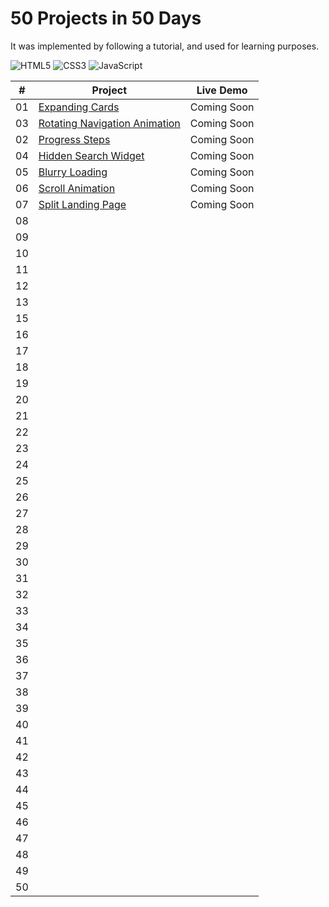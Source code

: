 # 50 Projects in 50 Days

It was implemented by following a tutorial, and used for learning purposes.

![HTML5](https://img.shields.io/badge/HTML5-E34F26?style=for-the-badge&logo=html5&logoColor=white) ![CSS3](https://img.shields.io/badge/CSS3-1572B6?style=for-the-badge&logo=css3&logoColor=white) ![JavaScript](https://img.shields.io/badge/JavaScript-F7DF1E?style=for-the-badge&logo=javascript&logoColor=black)

|  #  | Project                                                                                                                           | Live Demo   |
| :-: | --------------------------------------------------------------------------------------------------------------------------------- | ----------- |
| 01  | [Expanding Cards](https://github.com/batuhan-kaya/50_Projects_in_50_Days/tree/main/Projects/01-Expanding-Cards)                   | Coming Soon |
| 03  | [Rotating Navigation Animation](https://github.com/batuhan-kaya/50_Projects_in_50_Days/tree/main/Projects/03-Rotating-Navigation) | Coming Soon |
| 02  | [Progress Steps](https://github.com/batuhan-kaya/50_Projects_in_50_Days/tree/main/Projects/02-Progress-Steps)                     | Coming Soon |
| 04  | [Hidden Search Widget](https://github.com/batuhan-kaya/50_Projects_in_50_Days/tree/main/Projects/04-Hidden-Search-Widget)         | Coming Soon |
| 05  | [Blurry Loading](https://github.com/batuhan-kaya/50_Projects_in_50_Days/tree/main/Projects/05-Blurry-Loading)                     | Coming Soon |
| 06  | [Scroll Animation](https://github.com/batuhan-kaya/50_Projects_in_50_Days/tree/main/Projects/06-Scroll-Animation)                 | Coming Soon |
| 07  | [Split Landing Page](https://github.com/batuhan-kaya/50_Projects_in_50_Days/tree/main/Projects/07-Split-Landing-Page)             | Coming Soon |
| 08  |                                                                                                                                   |             |
| 09  |                                                                                                                                   |             |
| 10  |                                                                                                                                   |             |
| 11  |                                                                                                                                   |             |
| 12  |                                                                                                                                   |             |
| 13  |                                                                                                                                   |             |
| 15  |                                                                                                                                   |             |
| 16  |                                                                                                                                   |             |
| 17  |                                                                                                                                   |             |
| 18  |                                                                                                                                   |             |
| 19  |                                                                                                                                   |             |
| 20  |                                                                                                                                   |             |
| 21  |                                                                                                                                   |             |
| 22  |                                                                                                                                   |             |
| 23  |                                                                                                                                   |             |
| 24  |                                                                                                                                   |             |
| 25  |                                                                                                                                   |             |
| 26  |                                                                                                                                   |             |
| 27  |                                                                                                                                   |             |
| 28  |                                                                                                                                   |             |
| 29  |                                                                                                                                   |             |
| 30  |                                                                                                                                   |             |
| 31  |                                                                                                                                   |             |
| 32  |                                                                                                                                   |             |
| 33  |                                                                                                                                   |             |
| 34  |                                                                                                                                   |             |
| 35  |                                                                                                                                   |             |
| 36  |                                                                                                                                   |             |
| 37  |                                                                                                                                   |             |
| 38  |                                                                                                                                   |             |
| 39  |                                                                                                                                   |             |
| 40  |                                                                                                                                   |             |
| 41  |                                                                                                                                   |             |
| 42  |                                                                                                                                   |             |
| 43  |                                                                                                                                   |             |
| 44  |                                                                                                                                   |             |
| 45  |                                                                                                                                   |             |
| 46  |                                                                                                                                   |             |
| 47  |                                                                                                                                   |             |
| 48  |                                                                                                                                   |             |
| 49  |                                                                                                                                   |             |
| 50  |                                                                                                                                   |             |
